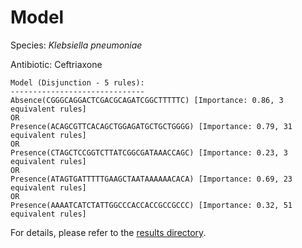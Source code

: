 
# Model

Species: *Klebsiella pneumoniae*

Antibiotic: Ceftriaxone

```
Model (Disjunction - 5 rules):
------------------------------
Absence(CGGGCAGGACTCGACGCAGATCGGCTTTTTC) [Importance: 0.86, 3 equivalent rules]
OR
Presence(ACAGCGTTCACAGCTGGAGATGCTGCTGGGG) [Importance: 0.79, 31 equivalent rules]
OR
Presence(CTAGCTCCGGTCTTATCGGCGATAAACCAGC) [Importance: 0.23, 3 equivalent rules]
OR
Presence(ATAGTGATTTTTGAAGCTAATAAAAAACACA) [Importance: 0.69, 23 equivalent rules]
OR
Presence(AAAATCATCTATTGGCCCACCACCGCCGCCC) [Importance: 0.32, 51 equivalent rules]

```

For details, please refer to the [results directory](../../../../../results/scm_b/klebsiella%20pneumoniae/ceftriaxone/repeat_4/).

